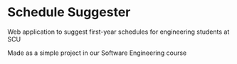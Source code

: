 <h1>Schedule Suggester</h1>

<p>Web application to suggest first-year schedules for engineering students at SCU</p>

<p>Made as a simple project in our Software Engineering course</p>
